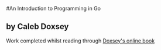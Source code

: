 #An Introduction to Programming in Go
## by Caleb Doxsey

Work completed whilst reading through [Doxsey's online book](http://www.golang-book.com/books/intro)
